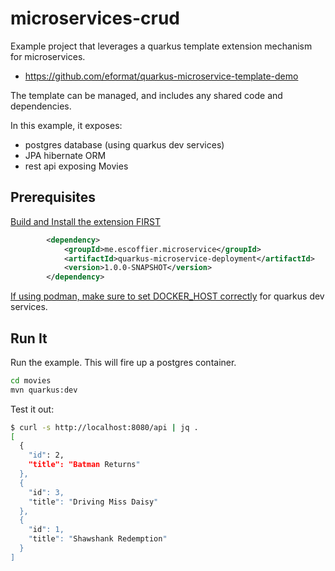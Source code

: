 # microservices-crud

Example project that leverages a quarkus template extension mechanism for microservices.

- https://github.com/eformat/quarkus-microservice-template-demo

The template can be managed, and includes any shared code and dependencies.

In this example, it exposes:

- postgres database (using quarkus dev services)
- JPA hibernate ORM
- rest api exposing Movies

## Prerequisites

[Build and Install the extension FIRST](https://github.com/eformat/quarkus-microservice-template-demo)

```xml
        <dependency>
            <groupId>me.escoffier.microservice</groupId>
            <artifactId>quarkus-microservice-deployment</artifactId>
            <version>1.0.0-SNAPSHOT</version>
        </dependency>
```

[If using podman, make sure to set DOCKER_HOST correctly](https://quarkus.io/blog/quarkus-devservices-testcontainers-podman) for quarkus dev services.

## Run It

Run the example. This will fire up a postgres container.

```bash
cd movies
mvn quarkus:dev
```

Test it out:

```bash
$ curl -s http://localhost:8080/api | jq .
[
  {
    "id": 2,
    "title": "Batman Returns"
  },
  {
    "id": 3,
    "title": "Driving Miss Daisy"
  },
  {
    "id": 1,
    "title": "Shawshank Redemption"
  }
]
```

